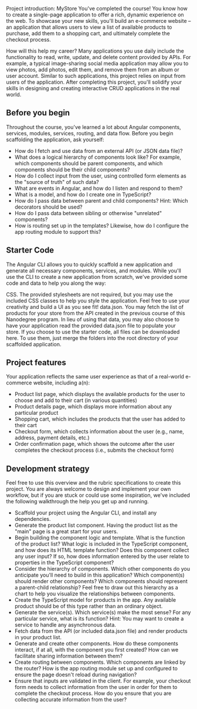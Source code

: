 Project introduction: MyStore
You've completed the course! You know how to create a single-page application to offer a rich, dynamic experience on the web. To showcase your new skills, you'll build an e-commerce website – an application that allows users to view a list of available products to purchase, add them to a shopping cart, and ultimately complete the checkout process.

How will this help my career?
Many applications you use daily include the functionality to read, write, update, and delete content provided by APIs. For example, a typical image-sharing social media application may allow you to view photos, add photos, edit them, and remove them from an album or user account. Similar to such applications, this project relies on input from users of the application. After completing this project, you'll solidify your skills in designing and creating interactive CRUD applications in the real world.

## Before you begin
Throughout the course, you've learned a lot about Angular components, services, modules, services, routing, and data flow. Before you begin scaffolding the application, ask yourself:

* How do I fetch and use data from an external API (or JSON data file)?
* What does a logical hierarchy of components look like? For example, which components should be parent components, and which components should be their child components?
* How do I collect input from the user, using controlled form elements as the "source of truth" of such data?
* What are events in Angular, and how do I listen and respond to them?
* What is a model, and how do I create one in TypeScript?
* How do I pass data between parent and child components? Hint: Which decorators should be used?
* How do I pass data between sibling or otherwise "unrelated" components?
* How is routing set up in the templates? Likewise, how do I configure the app routing module to support this?


## Starter Code
The Angular CLI allows you to quickly scaffold a new application and generate all necessary components, services, and modules. While you'll use the CLI to create a new application from scratch, we've provided some code and data to help you along the way:

CSS. The provided stylesheets are not required, but you may use the included CSS classes to help you style the application. Feel free to use your creativity and build a UI as you see fit!
data.json. You may fetch the list of products for your store from the API created in the previous course of this Nanodegree program. In lieu of using that data, you may also choose to have your application read the provided data.json file to populate your store. If you choose to use the starter code, all files can be downloaded here. To use them, just merge the folders into the root directory of your scaffolded application.

## Project features
Your application reflects the same user experience as that of a real-world e-commerce website, including a(n):

  * Product list page, which displays the available products for the user to choose and add to their cart (in various quantities)
  * Product details page, which displays more information about any particular product
  * Shopping cart, which includes the products that the user has added to their cart
  * Checkout form, which collects information about the user (e.g., name, address, payment details, etc.)
  * Order confirmation page, which shows the outcome after the user completes the checkout process (i.e., submits the checkout form)


## Development strategy
Feel free to use this overview and the rubric specifications to create this project. You are always welcome to design and implement your own workflow, but if you are stuck or could use some inspiration, we've included the following walkthrough the help you get up and running.

* Scaffold your project using the Angular CLI, and install any dependencies.
* Generate the product list component. Having the product list as the "main" page is a great start for your users.
* Begin building the component logic and template. What is the function of the product list? What logic is included in the TypeScript component, and how does its HTML template function? Does this component collect any user input? If so, how does information entered by the user relate to properties in the TypeScript component?
* Consider the hierarchy of components. Which other components do you anticipate you'll need to build in this application? Which component(s) should render other components? Which components should represent a parent-child relationship? Feel free to draw out this hierarchy as a chart to help you visualize the relationships between components.
* Create the TypeScript model for products in the app. Any available product should be of this type rather than an ordinary object.
* Generate the service(s). Which service(s) make the most sense? For any particular service, what is its function? Hint: You may want to create a service to handle any asynchronous data.
* Fetch data from the API (or included data.json file) and render products in your product list.
* Generate and create other components. How do these components interact, if at all, with the component you first created? How can we facilitate sharing information between them?
* Create routing between components. Which components are linked by the router? How is the app routing module set up and configured to ensure the page doesn't reload during navigation?
* Ensure that inputs are validated in the client. For example, your checkout form needs to collect information from the user in order for them to complete the checkout process. How do you ensure that you are collecting accurate information from the user?
